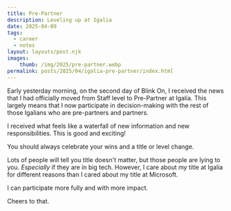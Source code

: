 ```yaml
---
title: Pre-Partner
description: Leveling up at Igalia
date: 2025-04-09
tags:
  - career
  - notes
layout: layouts/post.njk
images:
    thumb: /img/2025/pre-partner.webp
permalink: posts/2025/04/igalia-pre-partner/index.html
---
```


Early yesterday morning, on the second day of Blink On, I received the news that I had officially moved from Staff level to Pre-Partner at Igalia. This largely means that I now participate in decision-making with the rest of those Igalians who are pre-partners and partners. 

I received what feels like a waterfall of new information and new responsibilities. This is good and exciting! 

You should always celebrate your wins and a title or level change. 

Lots of people will tell you title doesn't matter, but those people are lying to you. _Especially_ if they are in big tech. However, I care about my title at Igalia for different reasons than I cared about my title at Microsoft. 

I can participate more fully and with more impact. 

Cheers to that. 

